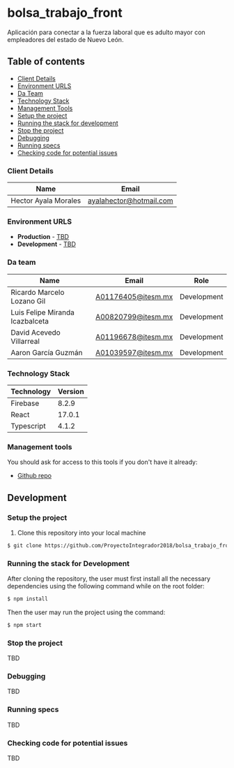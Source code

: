 # bolsa_trabajo_front

Aplicación para conectar a la fuerza laboral que es adulto mayor con empleadores del estado de Nuevo León.

## Table of contents

* [Client Details](#client-details)
* [Environment URLS](#environment-urls)
* [Da Team](#da-team)
* [Technology Stack](#technology-stack)
* [Management Tools](#management-tools)
* [Setup the project](#setup-the-project)
* [Running the stack for development](#running-the-stack-for-development)
* [Stop the project](#stop-the-project)
* [Debugging](#debugging)
* [Running specs](#running-specs)
* [Checking code for potential issues](#checking-code-for-potential-issues)


### Client Details

| Name                 | Email                   |
| -------------------- | ----------------------- |
| Hector Ayala Morales | ayalahector@hotmail.com |


### Environment URLS

* **Production** - [TBD](TBD)
* **Development** - [TBD](TBD)

### Da team

| Name                            | Email              | Role        |
| ------------------------------- | ------------------ | ----------- |
| Ricardo Marcelo Lozano Gil      | A01176405@itesm.mx | Development |
| Luis Felipe Miranda Icazbalceta | A00820799@itesm.mx | Development |
| David Acevedo Villarreal        | A01196678@itesm.mx | Development |
| Aaron García Guzmán             | A01039597@itesm.mx | Development |

### Technology Stack
| Technology    | Version      |
| ------------- | -------------|
| Firebase      | 8.2.9        |
| React         | 17.0.1       |
| Typescript    | 4.1.2        |

### Management tools

You should ask for access to this tools if you don't have it already:

* [Github repo](https://github.com/ProyectoIntegrador2018/bolsa_trabajo_front)

## Development

### Setup the project

1. Clone this repository into your local machine

```bash
$ git clone https://github.com/ProyectoIntegrador2018/bolsa_trabajo_front.git
```


### Running the stack for Development

After cloning the repository, the user must first install all the necessary dependencies using the following command while on the root folder:

```bash
$ npm install
```

Then the user may run the project using the command:

```bash
$ npm start
```


### Stop the project

TBD


### Debugging

TBD


### Running specs

TBD


### Checking code for potential issues

TBD
